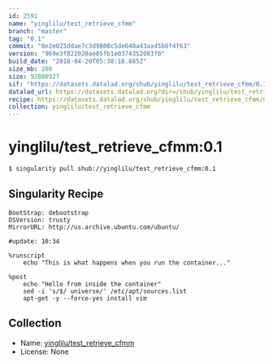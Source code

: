```yaml
---
id: 2591
name: "yinglilu/test_retrieve_cfmm"
branch: "master"
tag: "0.1"
commit: "0e2e025ddae7c3d9800c5de640a43aa45b0f4f63"
version: "969e3f822020ae05fb1e0374352083f0"
build_date: "2018-04-20T05:38:16.885Z"
size_mb: 208
size: 92880927
sif: "https://datasets.datalad.org/shub/yinglilu/test_retrieve_cfmm/0.1/2018-04-20-0e2e025d-969e3f82/969e3f822020ae05fb1e0374352083f0.simg"
datalad_url: https://datasets.datalad.org?dir=/shub/yinglilu/test_retrieve_cfmm/0.1/2018-04-20-0e2e025d-969e3f82/
recipe: https://datasets.datalad.org/shub/yinglilu/test_retrieve_cfmm/0.1/2018-04-20-0e2e025d-969e3f82/Singularity
collection: yinglilu/test_retrieve_cfmm
---
```


# yinglilu/test_retrieve_cfmm:0.1

```bash
$ singularity pull shub://yinglilu/test_retrieve_cfmm:0.1
```

## Singularity Recipe

```singularity
BootStrap: debootstrap
OSVersion: trusty
MirrorURL: http://us.archive.ubuntu.com/ubuntu/

#update: 10:34

%runscript
    echo "This is what happens when you run the container..."

%post
    echo "Hello from inside the container"
    sed -i 's/$/ universe/' /etc/apt/sources.list
    apt-get -y --force-yes install vim
```

## Collection

 - Name: [yinglilu/test_retrieve_cfmm](https://github.com/yinglilu/test_retrieve_cfmm)
 - License: None

